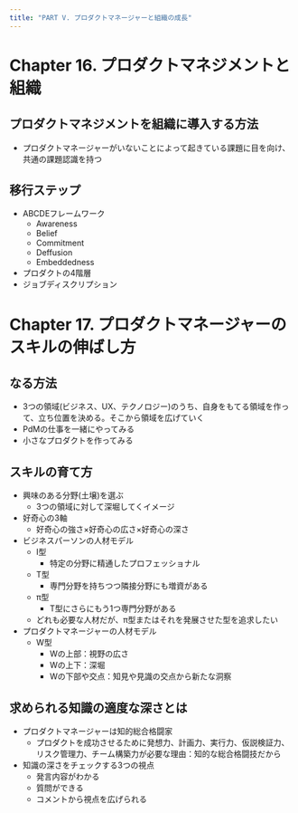 ```yaml
---
title: "PART V. プロダクトマネージャーと組織の成長"
---
```


# Chapter 16. プロダクトマネジメントと組織

## プロダクトマネジメントを組織に導入する方法

- プロダクトマネージャーがいないことによって起きている課題に目を向け、共通の課題認識を持つ

## 移行ステップ

- ABCDEフレームワーク
  - Awareness
  - Belief
  - Commitment
  - Deffusion
  - Embeddedness
- プロダクトの4階層
- ジョブディスクリプション

# Chapter 17. プロダクトマネージャーのスキルの伸ばし方

## なる方法

- 3つの領域(ビジネス、UX、テクノロジー)のうち、自身をもてる領域を作って、立ち位置を決める。そこから領域を広げていく
- PdMの仕事を一緒にやってみる
- 小さなプロダクトを作ってみる

## スキルの育て方

- 興味のある分野(土壌)を選ぶ
  - 3つの領域に対して深堀してくイメージ
- 好奇心の3軸
  - 好奇心の強さ×好奇心の広さ×好奇心の深さ
- ビジネスパーソンの人材モデル
  - I型
    - 特定の分野に精通したプロフェッショナル
  - T型
    - 専門分野を持ちつつ隣接分野にも増資がある
  - π型
    - T型にさらにもう1つ専門分野がある
  - どれも必要な人材だが、π型またはそれを発展させた型を追求したい
- プロダクトマネージャーの人材モデル
  - W型
    - Wの上部：視野の広さ
    - Wの上下：深堀
    - Wの下部や交点：知見や見識の交点から新たな洞察

## 求められる知識の適度な深さとは

- プロダクトマネージャーは知的総合格闘家
  - プロダクトを成功させるために発想力、計画力、実行力、仮説検証力、リスク管理力、チーム構築力が必要な理由：知的な総合格闘技だから
- 知識の深さをチェックする3つの視点
  - 発言内容がわかる
  - 質問ができる
  - コメントから視点を広げられる

<!-- # Chapter 18. プロダクトマネージャーのキャリア -->
